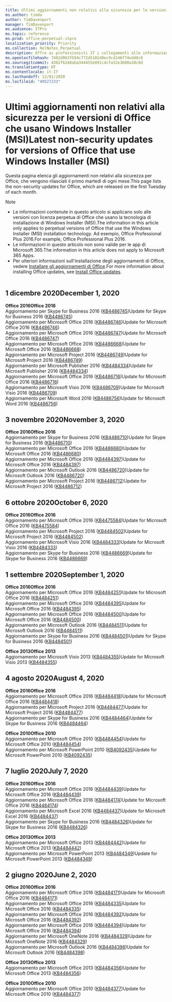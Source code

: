 ```yaml
---
title: Ultimi aggiornamenti non relativi alla sicurezza per le versioni di Office che usano Windows Installer (MSI)
ms.author: timda
author: TimDavenport
manager: TimDavenport
ms.audience: ITPro
ms.topic: reference
ms.prod: office-perpetual-itpro
localization_priority: Priority
ms.collection: RelNotes_Perpetual
description: Offre ai professionisti IT i collegamenti alle informazioni sugli aggiornamenti più recenti non relativi alla sicurezza delle versioni con licenza perpetua di Office 2016, Office 2013 e Office 2010
ms.openlocfilehash: 7482d963f594c772d5102d0ec9cd146f74edd8c8
ms.sourcegitcommit: 4382f6248aba344455e891c4cfa32e3600a38c0d
ms.translationtype: HT
ms.contentlocale: it-IT
ms.lasthandoff: 12/01/2020
ms.locfileid: "49527233"
---
```

# <a name="latest-non-security-updates-for-versions-of-office-that-use-windows-installer-msi"></a><span data-ttu-id="3ee43-103">Ultimi aggiornamenti non relativi alla sicurezza per le versioni di Office che usano Windows Installer (MSI)</span><span class="sxs-lookup"><span data-stu-id="3ee43-103">Latest non-security updates for versions of Office that use Windows Installer (MSI)</span></span>

<span data-ttu-id="3ee43-104">Questa pagina elenca gli aggiornamenti non relativi alla sicurezza per Office, che vengono rilasciati il primo martedì di ogni mese.</span><span class="sxs-lookup"><span data-stu-id="3ee43-104">This page lists the non-security updates for Office, which are released on the first Tuesday of each month.</span></span>

> [!NOTE]
> - <span data-ttu-id="3ee43-105">Le informazioni contenute in questo articolo si applicano solo alle versioni con licenza perpetua di Office che usano la tecnologia di installazione di Windows Installer (MSI).</span><span class="sxs-lookup"><span data-stu-id="3ee43-105">The information in this article only applies to perpetual versions of Office that use the Windows Installer (MSI) installation technology.</span></span> <span data-ttu-id="3ee43-106">Ad esempio, Office Professional Plus 2016.</span><span class="sxs-lookup"><span data-stu-id="3ee43-106">For example, Office Professional Plus 2016.</span></span>
> - <span data-ttu-id="3ee43-107">Le informazioni in questo articolo non sono valide per le app di Microsoft 365.</span><span class="sxs-lookup"><span data-stu-id="3ee43-107">The information in this article does not apply to Microsoft 365 Apps.</span></span>
> - <span data-ttu-id="3ee43-108">Per ulteriori informazioni sull'installazione degli aggiornamenti di Office, vedere [Installare gli aggiornamenti di Office](https://support.office.com/article/2ab296f3-7f03-43a2-8e50-46de917611c5).</span><span class="sxs-lookup"><span data-stu-id="3ee43-108">For more information about installing Office updates, see [Install Office updates](https://support.office.com/article/2ab296f3-7f03-43a2-8e50-46de917611c5).</span></span>
<br/><br/>


## <a name="december-1-2020"></a><span data-ttu-id="3ee43-109">1 dicembre 2020</span><span class="sxs-lookup"><span data-stu-id="3ee43-109">December 1, 2020</span></span>
<span data-ttu-id="3ee43-110">**Office 2016**</span><span class="sxs-lookup"><span data-stu-id="3ee43-110">**Office 2016**</span></span><br/>
<span data-ttu-id="3ee43-111">Aggiornamento per Skype for Business 2016 ([KB4486745](https://support.microsoft.com/help/4486745))</span><span class="sxs-lookup"><span data-stu-id="3ee43-111">Update for Skype for Business 2016 ([KB4486745](https://support.microsoft.com/help/4486745))</span></span> <br/>
<span data-ttu-id="3ee43-112">Aggiornamento per Microsoft Office 2016 ([KB4486746](https://support.microsoft.com/help/4486746))</span><span class="sxs-lookup"><span data-stu-id="3ee43-112">Update for Microsoft Office 2016 ([KB4486746](https://support.microsoft.com/help/4486746))</span></span> <br/> <span data-ttu-id="3ee43-113">Aggiornamento per Microsoft Office 2016 ([KB4486747](https://support.microsoft.com/help/4486747))</span><span class="sxs-lookup"><span data-stu-id="3ee43-113">Update for Microsoft Office 2016 ([KB4486747](https://support.microsoft.com/help/4486747))</span></span> <br/> <span data-ttu-id="3ee43-114">Aggiornamento per Microsoft Office 2016 ([KB4486668](https://support.microsoft.com/help/4486668))</span><span class="sxs-lookup"><span data-stu-id="3ee43-114">Update for Microsoft Office 2016 ([KB4486668](https://support.microsoft.com/help/4486668))</span></span> <br/>
<span data-ttu-id="3ee43-115">Aggiornamento per Microsoft Project 2016 ([KB4486749](https://support.microsoft.com/help/4486749))</span><span class="sxs-lookup"><span data-stu-id="3ee43-115">Update for Microsoft Project 2016 ([KB4486749](https://support.microsoft.com/help/4486749))</span></span> <br/> <span data-ttu-id="3ee43-116">Aggiornamento per Microsoft Publisher 2016 ([KB4484334](https://support.microsoft.com/help/4484334))</span><span class="sxs-lookup"><span data-stu-id="3ee43-116">Update for Microsoft Publisher 2016 ([KB4484334](https://support.microsoft.com/help/4484334))</span></span> <br/> <span data-ttu-id="3ee43-117">Aggiornamento per Microsoft Office 2016 ([KB4486716](https://support.microsoft.com/help/4486716))</span><span class="sxs-lookup"><span data-stu-id="3ee43-117">Update for Microsoft Office 2016 ([KB4486716](https://support.microsoft.com/help/4486716))</span></span> <br/> <span data-ttu-id="3ee43-118">Aggiornamento per Microsoft Visio 2016 ([KB4486709](https://support.microsoft.com/help/4486709))</span><span class="sxs-lookup"><span data-stu-id="3ee43-118">Update for Microsoft Visio 2016 ([KB4486709](https://support.microsoft.com/help/4486709))</span></span> <br/>
<span data-ttu-id="3ee43-119">Aggiornamento per Microsoft Word 2016 ([KB4486756](https://support.microsoft.com/help/4486756))</span><span class="sxs-lookup"><span data-stu-id="3ee43-119">Update for Microsoft Word 2016 ([KB4486756](https://support.microsoft.com/help/4486756))</span></span> <br/> 


## <a name="november-3-2020"></a><span data-ttu-id="3ee43-120">3 novembre 2020</span><span class="sxs-lookup"><span data-stu-id="3ee43-120">November 3, 2020</span></span>
<span data-ttu-id="3ee43-121">**Office 2016**</span><span class="sxs-lookup"><span data-stu-id="3ee43-121">**Office 2016**</span></span><br/>
<span data-ttu-id="3ee43-122">Aggiornamento per Skype for Business 2016 ([KB4486710](https://support.microsoft.com/help/4486710))</span><span class="sxs-lookup"><span data-stu-id="3ee43-122">Update for Skype for Business 2016 ([KB4486710](https://support.microsoft.com/help/4486710))</span></span> <br/>
<span data-ttu-id="3ee43-123">Aggiornamento per Microsoft Office 2016 ([KB4486680](https://support.microsoft.com/help/4486680))</span><span class="sxs-lookup"><span data-stu-id="3ee43-123">Update for Microsoft Office 2016 ([KB4486680](https://support.microsoft.com/help/4486680))</span></span> <br/>
<span data-ttu-id="3ee43-124">Aggiornamento per Microsoft Office 2016 ([KB4484397](https://support.microsoft.com/help/4484397))</span><span class="sxs-lookup"><span data-stu-id="3ee43-124">Update for Microsoft Office 2016 ([KB4484397](https://support.microsoft.com/help/4484397))</span></span> <br/>
<span data-ttu-id="3ee43-125">Aggiornamento per Microsoft Outlook 2016 ([KB4486720](https://support.microsoft.com/help/4486720))</span><span class="sxs-lookup"><span data-stu-id="3ee43-125">Update for Microsoft Outlook 2016 ([KB4486720](https://support.microsoft.com/help/4486720))</span></span> <br/>
<span data-ttu-id="3ee43-126">Aggiornamento per Microsoft Project 2016 ([KB4486712](https://support.microsoft.com/help/4486712))</span><span class="sxs-lookup"><span data-stu-id="3ee43-126">Update for Microsoft Project 2016 ([KB4486712](https://support.microsoft.com/help/4486712))</span></span> <br/>


## <a name="october-6-2020"></a><span data-ttu-id="3ee43-127">6 ottobre 2020</span><span class="sxs-lookup"><span data-stu-id="3ee43-127">October 6, 2020</span></span>
<span data-ttu-id="3ee43-128">**Office 2016**</span><span class="sxs-lookup"><span data-stu-id="3ee43-128">**Office 2016**</span></span><br/>
<span data-ttu-id="3ee43-129">Aggiornamento per Microsoft Office 2016 ([KB4475584](https://support.microsoft.com/help/4475584))</span><span class="sxs-lookup"><span data-stu-id="3ee43-129">Update for Microsoft Office 2016 ([KB4475584](https://support.microsoft.com/help/4475584))</span></span><br/>
<span data-ttu-id="3ee43-130">Aggiornamento per Microsoft Project 2016 ([KB4484502](https://support.microsoft.com/help/4484502))</span><span class="sxs-lookup"><span data-stu-id="3ee43-130">Update for Microsoft Project 2016 ([KB4484502](https://support.microsoft.com/help/4484502))</span></span><br/>
<span data-ttu-id="3ee43-131">Aggiornamento per Microsoft Visio 2016 ([KB4484333](https://support.microsoft.com/help/4484333))</span><span class="sxs-lookup"><span data-stu-id="3ee43-131">Update for Microsoft Visio 2016 ([KB4484333](https://support.microsoft.com/help/4484333))</span></span><br/>
<span data-ttu-id="3ee43-132">Aggiornamento per Skype for Business 2016 ([KB4486669](https://support.microsoft.com/help/4486669))</span><span class="sxs-lookup"><span data-stu-id="3ee43-132">Update for Skype for Business 2016 ([KB4486669](https://support.microsoft.com/help/4486669))</span></span><br/> 

## <a name="september-1-2020"></a><span data-ttu-id="3ee43-133">1 settembre 2020</span><span class="sxs-lookup"><span data-stu-id="3ee43-133">September 1, 2020</span></span>
<span data-ttu-id="3ee43-134">**Office 2016**</span><span class="sxs-lookup"><span data-stu-id="3ee43-134">**Office 2016**</span></span><br/>
<span data-ttu-id="3ee43-135">Aggiornamento per Microsoft Office 2016 ([KB4484251](https://support.microsoft.com/help/4484251))</span><span class="sxs-lookup"><span data-stu-id="3ee43-135">Update for Microsoft Office 2016 ([KB4484251](https://support.microsoft.com/help/4484251))</span></span><br/>
<span data-ttu-id="3ee43-136">Aggiornamento per Microsoft Office 2016 ([KB4484395](https://support.microsoft.com/help/4484395))</span><span class="sxs-lookup"><span data-stu-id="3ee43-136">Update for Microsoft Office 2016 ([KB4484395](https://support.microsoft.com/help/4484395))</span></span><br/> <span data-ttu-id="3ee43-137">Aggiornamento per Microsoft Office 2016 ([KB4484500](https://support.microsoft.com/help/4484500))</span><span class="sxs-lookup"><span data-stu-id="3ee43-137">Update for Microsoft Office 2016 ([KB4484500](https://support.microsoft.com/help/4484500))</span></span> <br/>
<span data-ttu-id="3ee43-138">Aggiornamento per Microsoft Outlook 2016 ([KB4484511](https://support.microsoft.com/help/4484511))</span><span class="sxs-lookup"><span data-stu-id="3ee43-138">Update for Microsoft Outlook 2016 ([KB4484511](https://support.microsoft.com/help/4484511))</span></span> <br/>
<span data-ttu-id="3ee43-139">Aggiornamento per Skype for Business 2016 ([KB4484501](https://support.microsoft.com/help/4484501))</span><span class="sxs-lookup"><span data-stu-id="3ee43-139">Update for Skype for Business 2016 ([KB4484501](https://support.microsoft.com/help/4484501))</span></span> <br/>

<span data-ttu-id="3ee43-140">**Office 2013**</span><span class="sxs-lookup"><span data-stu-id="3ee43-140">**Office 2013**</span></span><br/>
<span data-ttu-id="3ee43-141">Aggiornamento per Microsoft Visio 2013 ([KB4484355](https://support.microsoft.com/help/4484355))</span><span class="sxs-lookup"><span data-stu-id="3ee43-141">Update for Microsoft Visio 2013 ([KB4484355](https://support.microsoft.com/help/4484355))</span></span><br/>

## <a name="august-4-2020"></a><span data-ttu-id="3ee43-142">4 agosto 2020</span><span class="sxs-lookup"><span data-stu-id="3ee43-142">August 4, 2020</span></span>

<span data-ttu-id="3ee43-143">**Office 2016**</span><span class="sxs-lookup"><span data-stu-id="3ee43-143">**Office 2016**</span></span><br/>
<span data-ttu-id="3ee43-144">Aggiornamento per Microsoft Office 2016 ([KB4484418](https://support.microsoft.com/help/4484418))</span><span class="sxs-lookup"><span data-stu-id="3ee43-144">Update for Microsoft Office 2016 ([KB4484418](https://support.microsoft.com/help/4484418))</span></span><br/> <span data-ttu-id="3ee43-145">Aggiornamento per Microsoft Project 2016 ([KB4484477](https://support.microsoft.com/help/4484477))</span><span class="sxs-lookup"><span data-stu-id="3ee43-145">Update for Microsoft Project 2016 ([KB4484477](https://support.microsoft.com/help/4484477))</span></span><br/>
<span data-ttu-id="3ee43-146">Aggiornamento per Skype for Business 2016 ([KB4484464](https://support.microsoft.com/help/4484464))</span><span class="sxs-lookup"><span data-stu-id="3ee43-146">Update for Skype for Business 2016 ([KB4484464](https://support.microsoft.com/help/4484464))</span></span><br/> 

<span data-ttu-id="3ee43-147">**Office 2010**</span><span class="sxs-lookup"><span data-stu-id="3ee43-147">**Office 2010**</span></span><br/>
<span data-ttu-id="3ee43-148">Aggiornamento per Microsoft Office 2010 ([KB4484454](https://support.microsoft.com/help/4484454))</span><span class="sxs-lookup"><span data-stu-id="3ee43-148">Update for Microsoft Office 2010 ([KB4484454](https://support.microsoft.com/help/4484454))</span></span><br/> <span data-ttu-id="3ee43-149">Aggiornamento per Microsoft PowerPoint 2010 ([KB4092435](https://support.microsoft.com/help/4092435))</span><span class="sxs-lookup"><span data-stu-id="3ee43-149">Update for Microsoft PowerPoint 2010 ([KB4092435](https://support.microsoft.com/help/4092435))</span></span><br/> 

## <a name="july-7-2020"></a><span data-ttu-id="3ee43-150">7 luglio 2020</span><span class="sxs-lookup"><span data-stu-id="3ee43-150">July 7, 2020</span></span>

<span data-ttu-id="3ee43-151">**Office 2016**</span><span class="sxs-lookup"><span data-stu-id="3ee43-151">**Office 2016**</span></span><br/>
<span data-ttu-id="3ee43-152">Aggiornamento per Microsoft Office 2016 ([KB4484439](https://support.microsoft.com/help/4484439))</span><span class="sxs-lookup"><span data-stu-id="3ee43-152">Update for Microsoft Office 2016 ([KB4484439](https://support.microsoft.com/help/4484439))</span></span><br/> <span data-ttu-id="3ee43-153">Aggiornamento per Microsoft Office 2016 ([KB4484174](https://support.microsoft.com/help/4484174))</span><span class="sxs-lookup"><span data-stu-id="3ee43-153">Update for Microsoft Office 2016 ([KB4484174](https://support.microsoft.com/help/4484174))</span></span><br/> <span data-ttu-id="3ee43-154">Aggiornamento per Microsoft Excel 2016 ([KB4484437](https://support.microsoft.com/help/4484437))</span><span class="sxs-lookup"><span data-stu-id="3ee43-154">Update for Microsoft Excel 2016 ([KB4484437](https://support.microsoft.com/help/4484437))</span></span><br/>
<span data-ttu-id="3ee43-155">Aggiornamento per Skype for Business 2016 ([KB4484326](https://support.microsoft.com/help/4484326))</span><span class="sxs-lookup"><span data-stu-id="3ee43-155">Update for Skype for Business 2016 ([KB4484326](https://support.microsoft.com/help/4484326))</span></span><br/> 

<span data-ttu-id="3ee43-156">**Office 2013**</span><span class="sxs-lookup"><span data-stu-id="3ee43-156">**Office 2013**</span></span><br/>
<span data-ttu-id="3ee43-157">Aggiornamento per Microsoft Office 2013 ([KB4484442](https://support.microsoft.com/help/4484442))</span><span class="sxs-lookup"><span data-stu-id="3ee43-157">Update for Microsoft Office 2013 ([KB4484442](https://support.microsoft.com/help/4484442))</span></span><br/> <span data-ttu-id="3ee43-158">Aggiornamento per Microsoft PowerPoint 2013 ([KB4484349](https://support.microsoft.com/help/4484349))</span><span class="sxs-lookup"><span data-stu-id="3ee43-158">Update for Microsoft PowerPoint 2013 ([KB4484349](https://support.microsoft.com/help/4484349))</span></span><br/> 


## <a name="june-2-2020"></a><span data-ttu-id="3ee43-159">2 giugno 2020</span><span class="sxs-lookup"><span data-stu-id="3ee43-159">June 2, 2020</span></span>

<span data-ttu-id="3ee43-160">**Office 2016**</span><span class="sxs-lookup"><span data-stu-id="3ee43-160">**Office 2016**</span></span><br/>
<span data-ttu-id="3ee43-161">Aggiornamento per Microsoft Office 2016 ([KB4484171](https://support.microsoft.com/help/4484171))</span><span class="sxs-lookup"><span data-stu-id="3ee43-161">Update for Microsoft Office 2016 ([KB4484171](https://support.microsoft.com/help/4484171))</span></span><br/> <span data-ttu-id="3ee43-162">Aggiornamento per Microsoft Office 2016 ([KB4484335](https://support.microsoft.com/help/4484335))</span><span class="sxs-lookup"><span data-stu-id="3ee43-162">Update for Microsoft Office 2016 ([KB4484335](https://support.microsoft.com/help/4484335))</span></span><br/> <span data-ttu-id="3ee43-163">Aggiornamento per Microsoft Office 2016 ([KB4484392](https://support.microsoft.com/help/4484392))</span><span class="sxs-lookup"><span data-stu-id="3ee43-163">Update for Microsoft Office 2016 ([KB4484392](https://support.microsoft.com/help/4484392))</span></span><br/> <span data-ttu-id="3ee43-164">Aggiornamento per Microsoft Office 2016 ([KB4484394](https://support.microsoft.com/help/4484394))</span><span class="sxs-lookup"><span data-stu-id="3ee43-164">Update for Microsoft Office 2016 ([KB4484394](https://support.microsoft.com/help/4484394))</span></span><br/> <span data-ttu-id="3ee43-165">Aggiornamento per Microsoft OneNote 2016 ([KB4484329](https://support.microsoft.com/help/4484329))</span><span class="sxs-lookup"><span data-stu-id="3ee43-165">Update for Microsoft OneNote 2016 ([KB4484329](https://support.microsoft.com/help/4484329))</span></span><br/>
<span data-ttu-id="3ee43-166">Aggiornamento per Microsoft Outlook 2016 ([KB4484398](https://support.microsoft.com/help/4484398))</span><span class="sxs-lookup"><span data-stu-id="3ee43-166">Update for Microsoft Outlook 2016 ([KB4484398](https://support.microsoft.com/help/4484398))</span></span><br/> 

<span data-ttu-id="3ee43-167">**Office 2013**</span><span class="sxs-lookup"><span data-stu-id="3ee43-167">**Office 2013**</span></span><br/>
<span data-ttu-id="3ee43-168">Aggiornamento per Microsoft Office 2013 ([KB4484356](https://support.microsoft.com/help/4484356))</span><span class="sxs-lookup"><span data-stu-id="3ee43-168">Update for Microsoft Office 2013 ([KB4484356](https://support.microsoft.com/help/4484356))</span></span><br/> 

<span data-ttu-id="3ee43-169">**Office 2010**</span><span class="sxs-lookup"><span data-stu-id="3ee43-169">**Office 2010**</span></span><br/>
<span data-ttu-id="3ee43-170">Aggiornamento per Microsoft Office 2010 ([KB4484377](https://support.microsoft.com/help/4484377))</span><span class="sxs-lookup"><span data-stu-id="3ee43-170">Update for Microsoft Office 2010 ([KB4484377](https://support.microsoft.com/help/4484377))</span></span><br/> 

 
